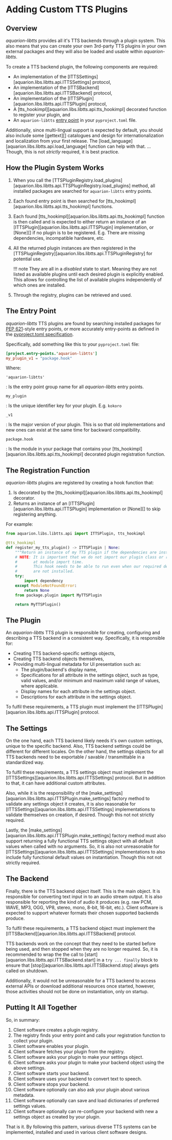 # Adding Custom TTS Plugins
<!-- markdownlint-disable MD052 -->

<!--
    SPDX-FileCopyrightText: 2025-present Krys Lawrence <aquarion.5.krystopher@spamgourmet.org>
    SPDX-License-Identifier: CC-BY-SA-4.0
-->

<!--
    aquarion-libtts documentation © 2025-present by Krys Lawrence is licensed under
    Creative Commons Attribution-ShareAlike 4.0 International. To view a copy of this
    license, visit <https://creativecommons.org/licenses/by-sa/4.0/>
-->

## Overview

*aquarion-libtts* provides all it's TTS backends through a plugin system.  This also means
that you can create your own 3rd-party TTS plugins in your own external packages and
they will also be loaded and usable within *aquarion-libtts*.

To create a TTS backend plugin, the following components are required:

- An implementation of the [ITTSSettings][aquarion.libs.libtts.api.ITTSSettings]
  protocol,
- An implementation of the [ITTSBackend][aquarion.libs.libtts.api.ITTSBackend] protocol,
- An implementation of the [ITTSPlugin][aquarion.libs.libtts.api.ITTSPlugin] protocol,
- A [tts_hookimpl][aquarion.libs.libtts.api.tts_hookimpl] decorated function to register
  your plugin, and
- An `aquarion-libtts`
  [entry point](https://packaging.python.org/en/latest/guides/creating-and-discovering-plugins/#using-package-metadata)
  in your `pyproject.toml` file.

Additionally, since multi-lingual support is expected by default, you should also
include some [gettext][] catalogues and design for internationalization and localization
from your first release. The [load_language][aquarion.libs.libtts.api.load_language]
function can help with that.  ... Though, this is not *strictly* required, it is best
practice.

## How the Plugin System Works

1. When you call the
   [TTSPluginRegistry.load_plugins][aquarion.libs.libtts.api.TTSPluginRegistry.load_plugins]
   method, all installed packages are searched for `aquarion-libtts` entry points.

1. Each found entry point is then searched for
   [tts_hookimpl][aquarion.libs.libtts.api.tts_hookimpl] functions.

1. Each found [tts_hookimpl][aquarion.libs.libtts.api.tts_hookimpl] function is then
   called and is expected to either return an instance of an
   [ITTSPlugin][aquarion.libs.libtts.api.ITTSPlugin] implementation, or [None][] if no
   plugin is to be registered.  E.g. There are missing dependencies, incompatible
   hardware, etc.

1. All the returned plugin instances are then registered in the
   [TTSPluginRegistry][aquarion.libs.libtts.api.TTSPluginRegistry] for potential use.

    !!! note
        They are all in a *disabled* state to start.  Meaning they are not listed
        as available plugins until each desired plugin is explicitly enabled.  This
        allows for controlling the list of available plugins independently of which ones
        are installed.

1. Through the registry, plugins can be retrieved and used.

## The Entry Point

*aquarion-libtts* TTS plugins are found by searching installed packages for
[PEP 621](https://peps.python.org/pep-0621/#entry-points)-style entry points, or more
accurately entry-points as defined in the
[pyproject.toml specification](https://packaging.python.org/en/latest/specifications/pyproject-toml/#entry-points).

Specifically, add something like this to your `pyproject.toml` file:

```toml title="pyproject.toml"
[project.entry-points.'aquarion-libtts']
my_plugin_v1 = "package.hook"
```

Where:

`'aquarion-libtts'`

: Is the entry point group name for all *aquarion-libtts* entry points.

`my_plugin`

: Is the unique identifier key for your plugin.  E.g. `kokoro`

`_v1`

: Is the major version of your plugin.  This is so that old implementations and new ones
  can exist at the same time for backward compatibility.

`package.hook`

: Is the module in your package that contains your
  [tts_hookimpl][aquarion.libs.libtts.api.tts_hookimpl] decorated plugin registration
  function.

## The Registration Function

*aquarion-libtts* plugins are registered by creating a hook function that:

1. Is decorated by the [tts_hookimpl][aquarion.libs.libtts.api.tts_hookimpl] decorator.
1. Returns an instance of an [ITTSPlugin][aquarion.libs.libtts.api.ITTSPlugin]
   implementation or [None][] to skip registering anything.

For example:

```python linenums="1" title="myhookmodule.py"
from aquarion.libs.libtts.api import ITTSPlugin, tts_hookimpl

@tts_hookimpl
def register_my_tts_plugin() -> ITTSPlugin | None:
    """Return an instance of my TTS plugin if the dependencies are installed."""
    # NOTE: It is important that we do not import our plugin class or related packages
    #       at module import time.
    #       This hook needs to be able to run even when our required dependencies, etc.
    #       are not installed.
    try:
        import dependency
    except ModuleNotFoundError:
        return None
    from package.plugin import MyTTSPlugin

    return MyTTSPlugin()
```

## The Plugin

An *aquarion-libtts* TTS plugin is responsible for creating, configuring and describing
a TTS backend in a consistent way.  Specifically, it is responsible for:

- Creating TTS backend-specific settings objects,
- Creating TTS backend objects themselves,
- Providing multi-lingual metadata for UI presentation such as:
    - The plugin/backend's display name,
    - Specifications for all attribute in the settings object, such as type, valid
      values, and/or minimum and maximum valid range of values, where applicable.
    - Display names for each attribute in the settings object.
    - Descriptions for each attribute in the settings object.

To fulfil these requirements, a TTS plugin must implement the
[ITTSPlugin][aquarion.libs.libtts.api.ITTSPlugin] protocol.

## The Settings

On the one hand, each TTS backend likely needs it's own custom settings, unique to the
specific backend.  Also, TTS backend settings could be different for different locales.
On the other hand, the settings objects for all TTS backends need to be exportable /
savable / transmittable in a standardized way.

To fulfil these requirements, a TTS settings object must implement the
[ITTSSettings][aquarion.libs.libtts.api.ITTSSettings] protocol.  But in addition to
that, it can have additional custom attributes.

Also, while it is the responsibility of the
[make_settings][aquarion.libs.libtts.api.ITTSPlugin.make_settings] factory method to
validate any settings object it creates, it is also reasonable for
[ITTSSettings][aquarion.libs.libtts.api.ITTSSettings] implementations to validate
themselves on creation, if desired.  Though this not not strictly required.

Lastly, the [make_settings][aquarion.libs.libtts.api.ITTSPlugin.make_settings] factory
method must also support returning a fully functional TTS settings object with all
default values when called with no arguments.  So, it is also not unreasonable for
[ITTSSettings][aquarion.libs.libtts.api.ITTSSettings] implementations to also include
fully functional default values on instantiation.  Though this not not strictly
required.

## The Backend

Finally, there is the TTS backend object itself.  This is the main object.  It is
responsible for converting text input in to an audio stream output.  It is also
responsible for reporting the kind of audio it produces (e.g. raw PCM, WAVE, MP3, OGG,
VP8, stereo, mono, 8-bit, 16-bit, etc.).  Client software is expected to support
whatever formats their chosen supported backends produce.

To fulfil these requirements, a TTS backend object must implement the
[ITTSBackend][aquarion.libs.libtts.api.ITTSBackend] protocol.

TTS backends work on the concept that they need to be started before being used, and
then stopped when they are no longer required.  So, it is recommended to wrap the the
call to [start][aquarion.libs.libtts.api.ITTSBackend.start] in a `try ... finally` block
to ensure that [stop][aquarion.libs.libtts.api.ITTSBackend.stop] always gets called on
shutdown.

Additionally, it would not be unreasonable for a TTS backend to access external APIs or
download additional resources once started, however, those activities should not be done
on instantiation, only on startup.

## Putting It All Together

So, in summary:

1. Client software creates a plugin registry.
1. The registry finds your entry point and calls your registration function to collect
   your plugin.
1. Client software enables your plugin.
1. Client software fetches your plugin from the registry.
1. Client software asks your plugin to make your settings object.
1. Client software asks your plugin to make your backend object using the above
   settings.
1. Client software starts your backend.
1. Client software uses your backend to convert text to speech.
1. Client software stops your backend.
1. Client software optionally can also ask your plugin about various metadata.
1. Client software optionally can save and load dictionaries of preferred settings
   values.
1. Client software optionally can re-configure your backend with new a settings object
   as created by your plugin.

That is it.  By following this pattern, various diverse TTS systems can be implemented,
installed and used in various client software designs.
